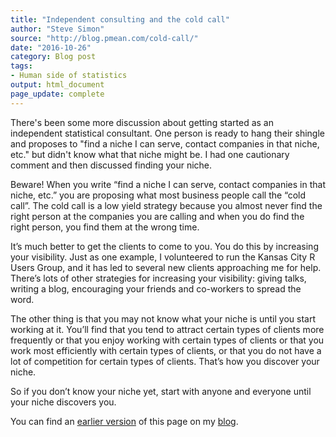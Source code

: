 ```yaml
---
title: "Independent consulting and the cold call"
author: "Steve Simon"
source: "http://blog.pmean.com/cold-call/"
date: "2016-10-26"
category: Blog post
tags:
- Human side of statistics
output: html_document
page_update: complete
---
```


There's been some more discussion about getting started as an independent statistical consultant. One person is ready to hang their shingle and proposes to "find a niche I can serve, contact companies in that niche, etc." but didn't know what that niche might be. I had one cautionary comment and then discussed finding your niche.

<!---More--->

Beware! When you write “find a niche I can serve, contact companies in that niche, etc.” you are proposing what most business people call the “cold call”. The cold call is a low yield strategy because you almost never find the right person at the companies you are calling and when you do find the right person, you find them at the wrong time.

It’s much better to get the clients to come to you. You do this by increasing your visibility. Just as one example, I volunteered to run the Kansas City R Users Group, and it has led to several new clients approaching me for help. There’s lots of other strategies for increasing your visibility: giving talks, writing a blog, encouraging your friends and co-workers to spread the word.

The other thing is that you may not know what your niche is until you start working at it. You’ll find that you tend to attract certain types of clients more frequently or that you enjoy working with certain types of clients or that you work most efficiently with certain types of clients, or that you do not have a lot of competition for certain types of clients. That’s how you discover your niche.

So if you don’t know your niche yet, start with anyone and everyone until your niche discovers you.

You can find an [earlier version][sim1] of this page on my [blog][sim2].

[sim1]: http://blog.pmean.com/cold-call/
[sim2]: http://blog.pmean.com
